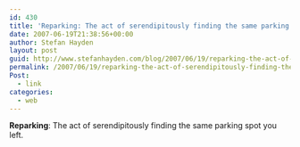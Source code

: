 ```yaml
---
id: 430
title: 'Reparking: The act of serendipitously finding the same parking spot you left.'
date: 2007-06-19T21:38:56+00:00
author: Stefan Hayden
layout: post
guid: http://www.stefanhayden.com/blog/2007/06/19/reparking-the-act-of-serendipitously-finding-the-same-parking-spot-you-left/
permalink: /2007/06/19/reparking-the-act-of-serendipitously-finding-the-same-parking-spot-you-left/
Post:
  - link
categories:
  - web
---
```

<p><strong>Reparking</strong>: The act of serendipitously finding the same parking spot you left.
</p>
